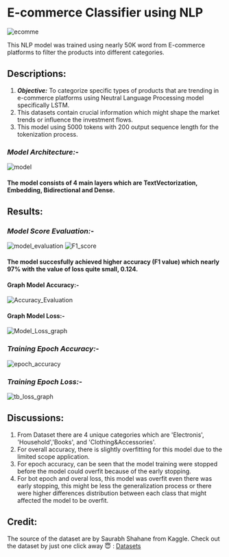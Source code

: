 # **E-commerce Classifier using NLP**
 ![ecomme](https://github.com/user-attachments/assets/3bbc02a6-8234-4016-893a-508141a0e218)  

This NLP model was trained using nearly 50K word from E-commerce platforms to filter the products into different categories.

## **Descriptions:**
1. **_Objective:_** To categorize specific types of products that are trending in e-commerce platforms using Neutral Language Processing model specifically LSTM.
2. This datasets contain crucial information which might shape the market trends or influence the investment flows.
3. This model using 5000 tokens with 200 output sequence length for the tokenization process.

### *Model Architecture:-*
![model](https://github.com/user-attachments/assets/6f719bc7-15f3-46fe-a0f4-a0fd1eca6ecc)

#### The model consists of 4 main layers which are TextVectorization, Embedding, Bidirectional and Dense. 

## **Results:**

### *Model Score Evaluation:-*
![model_evaluation](https://github.com/user-attachments/assets/aee17bd2-401f-406b-bd88-8ed4c3d97641) 
![F1_score](https://github.com/user-attachments/assets/efaa0c96-4f70-4911-b81d-7d0a930adad3)
#### The model succesfully achieved higher accuracy (F1 value) which nearly 97% with the value of loss quite small, 0.124. 

#### Graph Model Accuracy:-
![Accuracy_Evaluation](https://github.com/user-attachments/assets/42d4d2c9-e35e-4f16-abae-48e0c8731b18)

#### Graph Model Loss:-
![Model_Loss_graph](https://github.com/user-attachments/assets/52c37ae5-0726-43f7-a48f-ad5dac855e06)

### *Training Epoch Accuracy:-*
![epoch_accuracy](https://github.com/user-attachments/assets/3e6355d7-d89e-4e66-9607-af94cc645523)

### *Training Epoch Loss:-*
![tb_loss_graph](https://github.com/user-attachments/assets/94e176e5-5d92-43e9-92ae-e5818a9e2e86)

## **Discussions:**
1. From Dataset there are 4 unique categories which are 'Electronis', 'Household','Books', and 'Clothing&Accessories'.
2. For overall accuracy, there is slightly overfitting for this model due to the limited scope application.
3. For epoch accuracy, can be seen that the model training were stopped before the model could overfit because of the early stopping.
4. For bot epoch and overal loss, this model was overfit even there was early stopping, this might be less the generalization process or there were higher differences distribution between each class that might affected the model to be overfit.

## **Credit:**
The source of the dataset are by Saurabh Shahane from Kaggle.
Check out the dataset by just one click away 😇 :  [Datasets](https://www.kaggle.com/datasets/saurabhshahane/ecommerce-text-classification)

